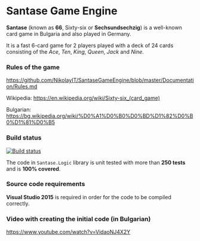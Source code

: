 # Santase Game Engine

**Santase** (known as **66**, Sixty-six or **Sechsundsechzig**) is a well-known card game in Bulgaria and also played in Germany.

It is a fast 6-card game for 2 players played with a deck of 24 cards consisting of the _Ace_, _Ten_, _King_, _Queen_, _Jack_ and _Nine_.

### Rules of the game

https://github.com/NikolayIT/SantaseGameEngine/blob/master/Documentation/Rules.md

Wikipedia: https://en.wikipedia.org/wiki/Sixty-six_(card_game)

Bulgarian: https://bg.wikipedia.org/wiki/%D0%A1%D0%B0%D0%BD%D1%82%D0%B0%D1%81%D0%B5

### Build status

[![Build status](https://ci.appveyor.com/api/projects/status/sm52qf5lrl9891em?svg=true)](https://ci.appveyor.com/project/NikolayIT/santasegameengine)

The code in `Santase.Logic` library is unit tested with more than **250 tests** and is **100% covered**.

### Source code requirements

**Visual Studio 2015** is required in order for the code to be compiled correctly.

### Video with creating the initial code (in Bulgarian)

https://www.youtube.com/watch?v=VidaoNJ4X2Y
